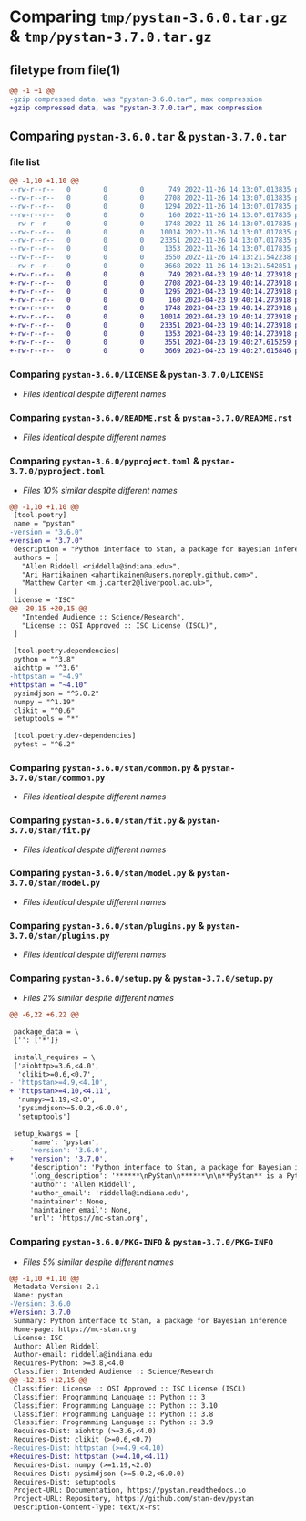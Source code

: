 # Comparing `tmp/pystan-3.6.0.tar.gz` & `tmp/pystan-3.7.0.tar.gz`

## filetype from file(1)

```diff
@@ -1 +1 @@
-gzip compressed data, was "pystan-3.6.0.tar", max compression
+gzip compressed data, was "pystan-3.7.0.tar", max compression
```

## Comparing `pystan-3.6.0.tar` & `pystan-3.7.0.tar`

### file list

```diff
@@ -1,10 +1,10 @@
--rw-r--r--   0        0        0      749 2022-11-26 14:13:07.013835 pystan-3.6.0/LICENSE
--rw-r--r--   0        0        0     2708 2022-11-26 14:13:07.013835 pystan-3.6.0/README.rst
--rw-r--r--   0        0        0     1294 2022-11-26 14:13:07.017835 pystan-3.6.0/pyproject.toml
--rw-r--r--   0        0        0      160 2022-11-26 14:13:07.017835 pystan-3.6.0/stan/__init__.py
--rw-r--r--   0        0        0     1748 2022-11-26 14:13:07.017835 pystan-3.6.0/stan/common.py
--rw-r--r--   0        0        0    10014 2022-11-26 14:13:07.017835 pystan-3.6.0/stan/fit.py
--rw-r--r--   0        0        0    23351 2022-11-26 14:13:07.017835 pystan-3.6.0/stan/model.py
--rw-r--r--   0        0        0     1353 2022-11-26 14:13:07.017835 pystan-3.6.0/stan/plugins.py
--rw-r--r--   0        0        0     3550 2022-11-26 14:13:21.542238 pystan-3.6.0/setup.py
--rw-r--r--   0        0        0     3668 2022-11-26 14:13:21.542851 pystan-3.6.0/PKG-INFO
+-rw-r--r--   0        0        0      749 2023-04-23 19:40:14.273918 pystan-3.7.0/LICENSE
+-rw-r--r--   0        0        0     2708 2023-04-23 19:40:14.273918 pystan-3.7.0/README.rst
+-rw-r--r--   0        0        0     1295 2023-04-23 19:40:14.273918 pystan-3.7.0/pyproject.toml
+-rw-r--r--   0        0        0      160 2023-04-23 19:40:14.273918 pystan-3.7.0/stan/__init__.py
+-rw-r--r--   0        0        0     1748 2023-04-23 19:40:14.273918 pystan-3.7.0/stan/common.py
+-rw-r--r--   0        0        0    10014 2023-04-23 19:40:14.273918 pystan-3.7.0/stan/fit.py
+-rw-r--r--   0        0        0    23351 2023-04-23 19:40:14.273918 pystan-3.7.0/stan/model.py
+-rw-r--r--   0        0        0     1353 2023-04-23 19:40:14.273918 pystan-3.7.0/stan/plugins.py
+-rw-r--r--   0        0        0     3551 2023-04-23 19:40:27.615259 pystan-3.7.0/setup.py
+-rw-r--r--   0        0        0     3669 2023-04-23 19:40:27.615846 pystan-3.7.0/PKG-INFO
```

### Comparing `pystan-3.6.0/LICENSE` & `pystan-3.7.0/LICENSE`

 * *Files identical despite different names*

### Comparing `pystan-3.6.0/README.rst` & `pystan-3.7.0/README.rst`

 * *Files identical despite different names*

### Comparing `pystan-3.6.0/pyproject.toml` & `pystan-3.7.0/pyproject.toml`

 * *Files 10% similar despite different names*

```diff
@@ -1,10 +1,10 @@
 [tool.poetry]
 name = "pystan"
-version = "3.6.0"
+version = "3.7.0"
 description = "Python interface to Stan, a package for Bayesian inference"
 authors = [
   "Allen Riddell <riddella@indiana.edu>",
   "Ari Hartikainen <ahartikainen@users.noreply.github.com>",
   "Matthew Carter <m.j.carter2@liverpool.ac.uk>",
 ]
 license = "ISC"
@@ -20,15 +20,15 @@
   "Intended Audience :: Science/Research",
   "License :: OSI Approved :: ISC License (ISCL)",
 ]
 
 [tool.poetry.dependencies]
 python = "^3.8"
 aiohttp = "^3.6"
-httpstan = "~4.9"
+httpstan = "~4.10"
 pysimdjson = "^5.0.2"
 numpy = "^1.19"
 clikit = "^0.6"
 setuptools = "*"
 
 [tool.poetry.dev-dependencies]
 pytest = "^6.2"
```

### Comparing `pystan-3.6.0/stan/common.py` & `pystan-3.7.0/stan/common.py`

 * *Files identical despite different names*

### Comparing `pystan-3.6.0/stan/fit.py` & `pystan-3.7.0/stan/fit.py`

 * *Files identical despite different names*

### Comparing `pystan-3.6.0/stan/model.py` & `pystan-3.7.0/stan/model.py`

 * *Files identical despite different names*

### Comparing `pystan-3.6.0/stan/plugins.py` & `pystan-3.7.0/stan/plugins.py`

 * *Files identical despite different names*

### Comparing `pystan-3.6.0/setup.py` & `pystan-3.7.0/setup.py`

 * *Files 2% similar despite different names*

```diff
@@ -6,22 +6,22 @@
 
 package_data = \
 {'': ['*']}
 
 install_requires = \
 ['aiohttp>=3.6,<4.0',
  'clikit>=0.6,<0.7',
- 'httpstan>=4.9,<4.10',
+ 'httpstan>=4.10,<4.11',
  'numpy>=1.19,<2.0',
  'pysimdjson>=5.0.2,<6.0.0',
  'setuptools']
 
 setup_kwargs = {
     'name': 'pystan',
-    'version': '3.6.0',
+    'version': '3.7.0',
     'description': 'Python interface to Stan, a package for Bayesian inference',
     'long_description': '******\nPyStan\n******\n\n**PyStan** is a Python interface to Stan, a package for Bayesian inference.\n\nStan® is a state-of-the-art platform for statistical modeling and\nhigh-performance statistical computation. Thousands of users rely on Stan for\nstatistical modeling, data analysis, and prediction in the social, biological,\nand physical sciences, engineering, and business.\n\nNotable features of PyStan include:\n\n* Automatic caching of compiled Stan models\n* Automatic caching of samples from Stan models\n* An interface similar to that of RStan\n* Open source software: ISC License\n\nGetting started\n===============\n\nInstall PyStan with ``pip install pystan``. PyStan runs on Linux and macOS. You will also need a C++ compiler such as gcc ≥9.0 or clang ≥10.0.\n\nThe following block of code shows how to use PyStan with a model which studied coaching effects across eight schools (see Section 5.5 of Gelman et al (2003)). This hierarchical model is often called the "eight schools" model.\n\n.. code-block:: python\n\n    import stan\n\n    schools_code = """\n    data {\n      int<lower=0> J;         // number of schools\n      real y[J];              // estimated treatment effects\n      real<lower=0> sigma[J]; // standard error of effect estimates\n    }\n    parameters {\n      real mu;                // population treatment effect\n      real<lower=0> tau;      // standard deviation in treatment effects\n      vector[J] eta;          // unscaled deviation from mu by school\n    }\n    transformed parameters {\n      vector[J] theta = mu + tau * eta;        // school treatment effects\n    }\n    model {\n      target += normal_lpdf(eta | 0, 1);       // prior log-density\n      target += normal_lpdf(y | theta, sigma); // log-likelihood\n    }\n    """\n\n    schools_data = {"J": 8,\n                    "y": [28,  8, -3,  7, -1,  1, 18, 12],\n                    "sigma": [15, 10, 16, 11,  9, 11, 10, 18]}\n\n    posterior = stan.build(schools_code, data=schools_data)\n    fit = posterior.sample(num_chains=4, num_samples=1000)\n    eta = fit["eta"]  # array with shape (8, 4000)\n    df = fit.to_frame()  # pandas `DataFrame`\n\n\nCitation\n========\n\nWe appreciate citations as they let us discover what people have been doing\nwith the software. Citations also provide evidence of use which can help in\nobtaining grant funding.\n\nTo cite PyStan in publications use:\n\nRiddell, A., Hartikainen, A., & Carter, M. (2021). PyStan (3.0.0). https://pypi.org/project/pystan\n\nOr use the following BibTeX entry::\n\n    @misc{pystan,\n      title = {pystan (3.0.0)},\n      author = {Riddell, Allen and Hartikainen, Ari and Carter, Matthew},\n      year = {2021},\n      month = mar,\n      howpublished = {PyPI}\n    }\n\nPlease also cite Stan.\n',
     'author': 'Allen Riddell',
     'author_email': 'riddella@indiana.edu',
     'maintainer': None,
     'maintainer_email': None,
     'url': 'https://mc-stan.org',
```

### Comparing `pystan-3.6.0/PKG-INFO` & `pystan-3.7.0/PKG-INFO`

 * *Files 5% similar despite different names*

```diff
@@ -1,10 +1,10 @@
 Metadata-Version: 2.1
 Name: pystan
-Version: 3.6.0
+Version: 3.7.0
 Summary: Python interface to Stan, a package for Bayesian inference
 Home-page: https://mc-stan.org
 License: ISC
 Author: Allen Riddell
 Author-email: riddella@indiana.edu
 Requires-Python: >=3.8,<4.0
 Classifier: Intended Audience :: Science/Research
@@ -12,15 +12,15 @@
 Classifier: License :: OSI Approved :: ISC License (ISCL)
 Classifier: Programming Language :: Python :: 3
 Classifier: Programming Language :: Python :: 3.10
 Classifier: Programming Language :: Python :: 3.8
 Classifier: Programming Language :: Python :: 3.9
 Requires-Dist: aiohttp (>=3.6,<4.0)
 Requires-Dist: clikit (>=0.6,<0.7)
-Requires-Dist: httpstan (>=4.9,<4.10)
+Requires-Dist: httpstan (>=4.10,<4.11)
 Requires-Dist: numpy (>=1.19,<2.0)
 Requires-Dist: pysimdjson (>=5.0.2,<6.0.0)
 Requires-Dist: setuptools
 Project-URL: Documentation, https://pystan.readthedocs.io
 Project-URL: Repository, https://github.com/stan-dev/pystan
 Description-Content-Type: text/x-rst
```

